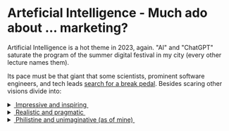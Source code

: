# Arteficial Intelligence - Much ado about ... marketing?

Artificial Intelligence is a hot theme in 2023, again. 
"AI" and "ChatGPT" saturate the program of the summer digital festival in my city  (every other lecture names them).

Its pace must be that giant that some scientists, prominent software engineers, and tech leads [search for a break pedal](https://futureoflife.org/open-letter/pause-giant-ai-experiments/). Besides scaring other visions divide into:

<details>
<summary><ins>&nbsp;Impressive and inspiring&nbsp;</ins></summary>
&nbsp;

* *Sundar Pichai*, Google CEO:\
AI is the most profound technology humanity is working on today.
* *Jensen Huang*, CEO of NVIDIA:\
Software is eating the world, but AI is going to eat software.
* MkCinsey & Company:\
Generative AI’s impact on productivity could add trillions of dollars [annually]...
* *Emad Mostaque*, Stability AI CEO:\
There will be no (human) programmers in five years.
* *Ray Kurzweil*, inventor and futurist:\
By 2029, computers will have emotional intelligence and be convincing as people.
* [and how without him] *Elon Musk*, xAI startup founder:\
The goal of xAI is to understand the true nature of the universe.

\__________________________________________
</details>

<details>
<summary><ins>&nbsp;Realistic and pragmatic&nbsp;</ins></summary>
&nbsp;

They were hard to find, not on the first page of the search output but ...
* *Ginni Rometty*, CEO of IBM\
Some people call this artificial intelligence, but the reality is this technology will enhance us. So instead of artificial intelligence, I think we'll augment our intelligence.

<sup>✋</sup>&nbsp;<sub>Note the keyword *augment* which can apply to abacus, paper thesaurus, or supercomputers in the same context.</sub>

\__________________________________________
</details>

<details>
<summary><ins>&nbsp;Philistine and unimaginative (as of mine)&nbsp;</ins></summary>
&nbsp;

**Faust Lab**


**AI Lab**


*&nbsp;<sub>Images are for illustrative purposes only and belong to the wiki and IMLO</sub>

\__________________________________________
</details>
